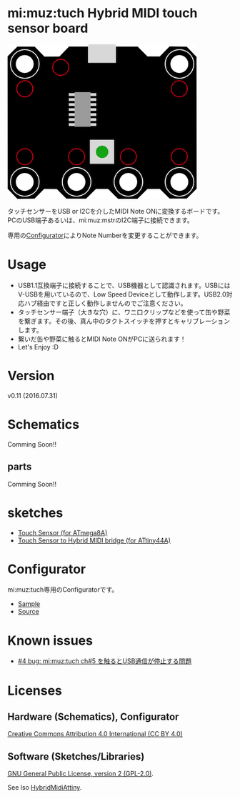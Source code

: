 # mi:muz:tuch Hybrid MIDI touch sensor board

![mi:muz:tuch](device.png)

タッチセンサーをUSB or I2Cを介したMIDI Note ONに変換するボードです。
PCのUSB端子あるいは、mi:muz:mstrのI2C端子に接続できます。

専用の[Configurator](http://mz4u.net/tuch/)によりNote Numberを変更することができます。

# Usage

- USB1.1互換端子に接続することで、USB機器として認識されます。USBにはV-USBを用いているので、Low Speed Deviceとして動作します。USB2.0対応ハブ経由ですと正しく動作しませんのでご注意ください。
- タッチセンサー端子（大きな穴）に、ワニ口クリップなどを使って缶や野菜を繋ぎます。その後、真ん中のタクトスイッチを押すとキャリブレーションします。
- 繋いだ缶や野菜に触るとMIDI Note ONがPCに送られます！
- Let's Enjoy :D

# Version

v0.11 (2016.07.31)

# Schematics

Comming Soon!!

## parts

Comming Soon!!

# sketches

- [Touch Sensor (for ATmega8A)](https://github.com/tadfmac/mi-muz/tree/master/applications/tuch/sketch/mega8_touchSensor/)
- [Touch Sensor to Hybrid MIDI bridge (for ATtiny44A)](https://github.com/tadfmac/mi-muz/tree/master/applications/tuch/sketch/mega8_touchSensor/)

# Configurator

mi:muz:tuch専用のConfiguratorです。

- [Sample](http://mz4u.net/tuch/)
- [Source](https://github.com/tadfmac/mi-muz/tree/master/applications/tuch/configurator/)

# Known issues

- [#4 bug: mi:muz:tuch ch#5 を触るとUSB通信が停止する問題](https://github.com/tadfmac/mi-muz/issues/4)

# Licenses

## Hardware (Schematics), Configurator

[Creative Commons Attribution 4.0 International (CC BY 4.0)](http://creativecommons.org/licenses/by/4.0/)

## Software (Sketches/Libraries)

[GNU General Public License, version 2 (GPL-2.0)](http://opensource.org/licenses/gpl-2.0.php).

See lso [HybridMidiAttiny](https://github.com/tadfmac/mi-muz/tree/master/arduino/libraries/HybridMidiAttiny).




